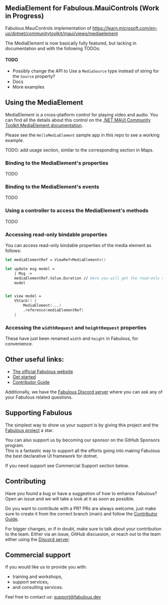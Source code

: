 ## MediaElement for Fabulous.MauiControls (Work in Progress)

Fabulous.MauiControls implementation of https://learn.microsoft.com/en-us/dotnet/communitytoolkit/maui/views/mediaelement

The MediaElement is now basically fully featured, but lacking in documentation and with the following TODOs:

#### TODO
- Possibly change the API to Use a `MediaSource` type instead of string for the `Source` property?
- Docs
- More examples

## Using the MediaElement 

MediaElement is a cross-platform control for playing video and audio. You can find all the details about this control on the [.NET MAUI Community Toolkit MediaElement documentation](https://learn.microsoft.com/en-us/dotnet/communitytoolkit/maui/views/mediaelement).

Please see the `HelloMediaElement` sample app in this repo to see a working example.

TODO: add usage section, similar to the corresponding section in Maps.

### Binding to the MediaElement's properties

TODO

### Binding to the MediaElement's events

TODO

### Using a controller to access the MediaElement's methods

TODO

### Accessing read-only bindable properties

You can access read-only bindable properties of the media element as follows:

```fsharp
let mediaElementRef = ViewRef<MediaElement>()

let update msg model =
    | Msg ->
    mediaElementRef.Value.Duration // Here you will get the read-only value
    model


let view model =
    VStack() {
        MediaElement(...)
        .reference(mediaElementRef)
    }
```

### Accessing the `widthRequest` and `heightRequest` properties

These have just been renamed `width` and `height` in Fabulous, for convenience.

## Other useful links:
- [The official Fabulous website](https://fabulous.dev)
- [Get started](https://fabulous.dev/maui.controls/get-started)
- [Contributor Guide](CONTRIBUTING.md)

Additionally, we have the [Fabulous Discord server](https://discord.gg/bpTJMbSSYK) where you can ask any of your Fabulous related questions.

## Supporting Fabulous

The simplest way to show us your support is by giving this project and the [Fabulous project](https://github.com/fabulous-dev/Fabulous) a star.

You can also support us by becoming our sponsor on the GitHub Sponsors program.  
This is a fantastic way to support all the efforts going into making Fabulous the best declarative UI framework for dotnet.

If you need support see Commercial Support section below.

## Contributing

Have you found a bug or have a suggestion of how to enhance Fabulous? Open an issue and we will take a look at it as soon as possible.

Do you want to contribute with a PR? PRs are always welcome, just make sure to create it from the correct branch (main) and follow the [Contributor Guide](CONTRIBUTING.md).

For bigger changes, or if in doubt, make sure to talk about your contribution to the team. Either via an issue, GitHub discussion, or reach out to the team either using the [Discord server](https://discord.gg/bpTJMbSSYK).

## Commercial support

If you would like us to provide you with:

- training and workshops,
- support services,
- and consulting services.

Feel free to contact us: [support@fabulous.dev](mailto:support@fabulous.dev)
